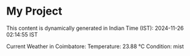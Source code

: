 # My Project

This content is dynamically generated in Indian Time (IST): 2024-11-26 02:14:55 IST


Current Weather in Coimbatore:
Temperature: 23.88 °C
Condition: mist
